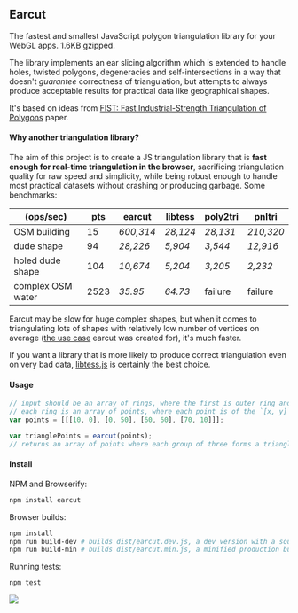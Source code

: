 ## Earcut

The fastest and smallest JavaScript polygon triangulation library for your WebGL apps. 1.6KB gzipped.

The library implements an ear slicing algorithm which is extended to handle holes, twisted polygons,
degeneracies and self-intersections in a way that doesn't _guarantee_ correctness of triangulation,
but attempts to always produce acceptable results for practical data like geographical shapes.

It's based on ideas from
[FIST: Fast Industrial-Strength Triangulation of Polygons](http://www.cosy.sbg.ac.at/~held/projects/triang/triang.html) paper.

#### Why another triangulation library?

The aim of this project is to create a JS triangulation library
that is **fast enough for real-time triangulation in the browser**,
sacrificing triangulation quality for raw speed and simplicity,
while being robust enough to handle most practical datasets without crashing or producing garbage.
Some benchmarks:

(ops/sec)         | pts  | earcut    | libtess  | poly2tri | pnltri
------------------| ---- | --------- | -------- | -------- | ---------
OSM building      | 15   | _600,314_ | _28,124_ | _28,131_ | _210,320_
dude shape        | 94   | _28,226_  | _5,904_  | _3,544_  | _12,916_
holed dude shape  | 104  | _10,674_  | _5,204_  | _3,205_  | _2,232_
complex OSM water | 2523 | _35.95_   | _64.73_  | failure  | failure

Earcut may be slow for huge complex shapes,
but when it comes to triangulating lots of shapes with relatively low number of vertices on average
([the use case](https://github.com/mapbox/mapbox-gl-js) earcut was created for), it's much faster.

If you want a library that is more likely to produce correct triangulation even on very bad data,
[libtess.js](https://github.com/brendankenny/libtess.js) is certainly the best choice.

#### Usage

```js
// input should be an array of rings, where the first is outer ring and others are holes;
// each ring is an array of points, where each point is of the `[x, y]` form
var points = [[[10, 0], [0, 50], [60, 60], [70, 10]]];

var trianglePoints = earcut(points);
// returns an array of points where each group of three forms a triangle
```

#### Install

NPM and Browserify:

```bash
npm install earcut
```

Browser builds:

```bash
npm install
npm run build-dev # builds dist/earcut.dev.js, a dev version with a source map
npm run build-min # builds dist/earcut.min.js, a minified production build
```

Running tests:

```bash
npm test
```

![](https://cloud.githubusercontent.com/assets/25395/5778431/e8ec0c10-9da3-11e4-8d4e-a2ced6a7d2b7.png)
